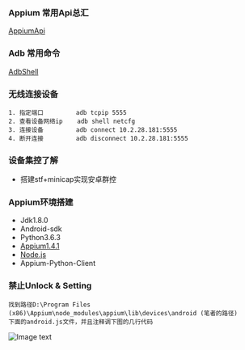 ### Appium 常用Api总汇
[AppiumApi](https://blog.csdn.net/bear_w/article/details/50330565)

### Adb 常用命令
[AdbShell](https://blog.csdn.net/u010375364/article/details/52344120)

### 无线连接设备
```text
1. 指定端口         adb tcpip 5555
2. 查看设备网络ip    adb shell netcfg
3. 连接设备         adb connect 10.2.28.181:5555
4. 断开连接         adb disconnect 10.2.28.181:5555
```

### 设备集控了解
- 搭建stf+minicap实现安卓群控


### Appium环境搭建
- Jdk1.8.0
- Android-sdk
- Python3.6.3
- [Appium1.4.1](https://bitbucket.org/appium/appium.app/downloads/)
- [Node.js](https://nodejs.org/en/download/)
- Appium-Python-Client


### 禁止Unlock & Setting
```text
找到路径D:\Program Files (x86)\Appium\node_modules\appium\lib\devices\android (笔者的路径)
下面的android.js文件，并且注释调下图的几行代码
```
![Image text](https://images2017.cnblogs.com/blog/1081259/201708/1081259-20170814110652662-925097114.png)